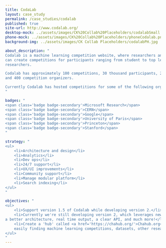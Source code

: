 ```yaml
---
title: CodaLab
layout: case_study
permalink: /case_studies/codalab
published: true
site-url: http://www.codalab.org/
desktop-mock: ../assets/images/CK%20Collab%20Placeholders/codalabSmall.png
phone-mock: ../assets/images/CK%20Collab%20Placeholders/phoneCodalab.png
background-img: ../assets/images/CK Collab Placeholders/codalabPH.jpg

about_description: "
Codalab is a machine learning competition website, where researchers and organizers
can create competitions for participants ranging from student to top level
researchers.

Codalab has approximately 100 competitions, 30 thousand participants, 200k submissions,
and 400 competition organizers.

Currently Codalab has hosted competitions for some of the following organizations:
"

badges: "
<span class='badge badge-secondary'>Microsoft Research</span>
<span class='badge badge-secondary'>CERN</span>
<span class='badge badge-secondary'>Google</span>
<span class='badge badge-secondary'>University of Paris</span>
<span class='badge badge-secondary'>Princeton</span>
<span class='badge badge-secondary'>Stanford</span>
"

strategy: "
<ul>
    <li>Architecture and design</li>
    <li>Analytics</li>
    <li>Dev ops</li>
    <li>24/7 support</li>
    <li>UX/UI improvements</li>
    <li>Community support</li>
    <li>Manage modular platform</li>
    <li>Search indexing</li>
</ul>
"

objectives: "
<ul>
    <li>Support version 1.5 of Codalab while developing version 2.</li>
    <li>Currently we're still developing version 2, which leverages new libaries,
a better architecture, real time output, a clear API, and much more!</li>
    <li>Create a 'hub' called <a href='https://chahub.org/'>Chahub.org</a> for
    easily finding machine learning competitions, datasets, other researchers, etc.</li>
</ul>
"
---
```

